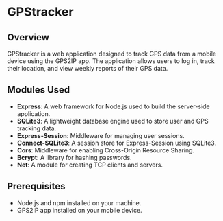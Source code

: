 # GPStracker

## Overview

GPStracker is a web application designed to track GPS data from a mobile device using the GPS2IP app. The application allows users to log in, track their location, and view weekly reports of their GPS data.

## Modules Used

- **Express**: A web framework for Node.js used to build the server-side application.
- **SQLite3**: A lightweight database engine used to store user and GPS tracking data.
- **Express-Session**: Middleware for managing user sessions.
- **Connect-SQLite3**: A session store for Express-Session using SQLite3.
- **Cors**: Middleware for enabling Cross-Origin Resource Sharing.
- **Bcrypt**: A library for hashing passwords.
- **Net**: A module for creating TCP clients and servers.

## Prerequisites

- Node.js and npm installed on your machine.
- GPS2IP app installed on your mobile device.
